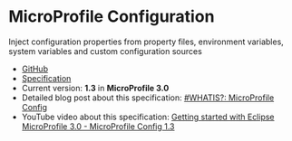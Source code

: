 # MicroProfile Configuration

Inject configuration properties from property files, environment variables, system variables and custom configuration sources

* [GitHub](https://github.com/eclipse/microprofile-config)
* [Specification](https://github.com/eclipse/microprofile-config/releases/download/1.3/microprofile-config-spec-1.3.pdf)
* Current version: **1.3** in **MicroProfile 3.0**
* Detailed blog post about this specification: [#WHATIS?: MicroProfile Config]()
* YouTube video about this specification: [Getting started with Eclipse MicroProfile 3.0 - MicroProfile Config 1.3]()